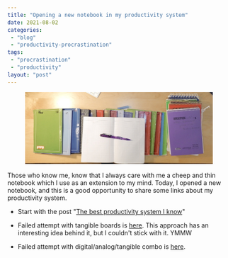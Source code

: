 ```yaml
---
title: "Opening a new notebook in my productivity system"
date: 2021-08-02
categories: 
 - "blog"
 - "productivity-procrastination"
tags: 
 - "procrastination"
 - "productivity"
layout: "post"
---
```


<!-- wp:image {"id":3878,"sizeSlug":"large","linkDestination":"none"} -->
<figure class="wp-block-image size-large"><img src="/assets/img/2021/08/notebook.jpeg" alt="" class="wp-image-3878"></figure>
<!-- /wp:image -->

<!-- wp:paragraph -->
Those who know me, know that I always care with me a cheep and thin notebook which I use as an extension to my mind. Today, I opened a new notebook, and this is a good opportunity to share some links about my productivity system.


<!-- /wp:paragraph -->

<!-- wp:list -->
* Start with the post "[The best productivity system I know](https://gorelik.net/2018/02/20/the-best-productivity-system-i-know/)"

* Failed attempt with tangible boards is [here](https://gorelik.net/2019/11/11/a-tangible-productivity-tool-and-a-book-review/). This approach has an interesting idea behind it, but I couldn't stick with it. YMMW

* Failed attempt with digital/analog/tangible combo is [here](https://gorelik.net/2020/07/12/hybrid-digital-analog-tangible-week-planning/).


<!-- /wp:list -->
